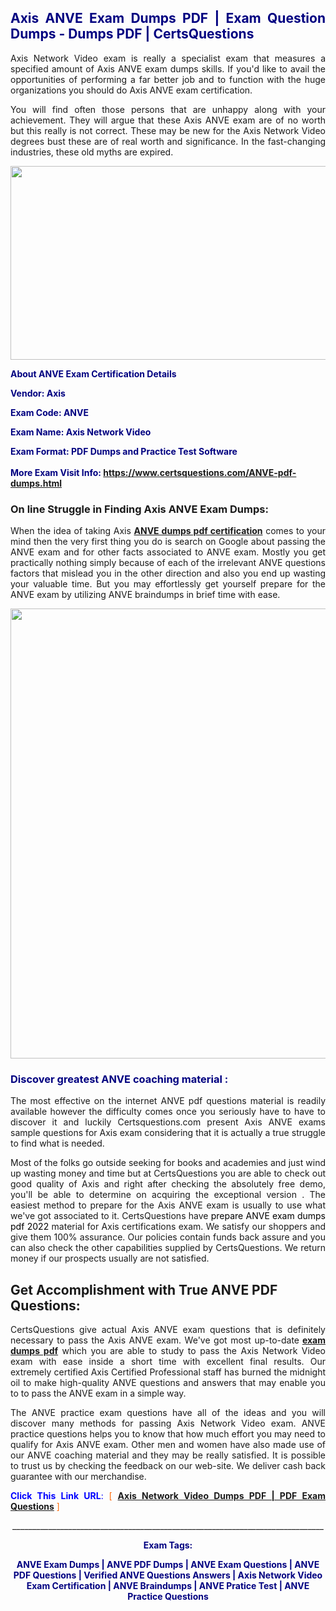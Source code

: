 <h2 style="text-align: justify;"><span style="color: #000080;">Axis ANVE Exam Dumps PDF | Exam Question Dumps - Dumps PDF | CertsQuestions</span></h2>
<p style="text-align: justify;">Axis Network Video exam is really a specialist exam that measures a specified amount of Axis  ANVE exam dumps skills. If you'd like to avail the opportunities of performing a far better job and to function with the huge organizations you should do Axis ANVE exam certification.</p>
<p style="text-align: justify;">You will find often those persons that are unhappy along with your achievement. They will argue that these Axis  ANVE exam are of no worth but this really is not correct. These may be new for the Axis Network Video degrees bust these are of real worth and significance. In the fast-changing industries, these old myths are expired.</p>
<p><img style="display: block; margin-left: auto; margin-right: auto;" src="https://i.imgur.com/eaP4ae9.png" width="840" height="310" /></p>
<p><span style="color: #000080;"><strong>About ANVE Exam Certification Details</strong></span></p>
<p><span style="color: #000080;"><strong>Vendor: Axis<br /></strong></span></p>
<p><span style="color: #000080;"><strong>Exam Code: ANVE</strong></span></p>
<p><span style="color: #000080;"><strong>Exam Name: Axis Network Video</strong></span></p>
<p><span style="color: #000080;"><strong>Exam Format: PDF Dumps and Practice Test Software<br /><br />More Exam Visit Info: <span style="color: #ff6600;"><a href="https://www.certsquestions.com/ANVE-pdf-dumps.html">https://www.certsquestions.com/ANVE-pdf-dumps.html</a></span></strong></span></p>
<h3>On line Struggle in Finding Axis ANVE Exam Dumps:</h3>
<p style="text-align: justify;">When the idea of taking Axis <a href="https://www.certsquestions.com/ANVE-pdf-dumps.html"><strong> ANVE dumps pdf certification</strong></a> comes to your mind then the very first thing you do is search on Google about passing the ANVE exam and for other facts associated to ANVE exam. Mostly you get practically nothing simply because of each of the irrelevant ANVE questions factors that mislead you in the other direction and also you end up wasting your valuable time. But you may effortlessly get yourself prepare for the ANVE exam by utilizing ANVE braindumps in brief time with ease.</p>
<p><a href="https://www.certsquestions.com/ANVE-pdf-dumps.html"><img style="display: block; margin-left: auto; margin-right: auto;" src="https://i.imgur.com/pxhoKQ2.png" width="720" /></a></p>
<h3><span style="color: #000080;">Discover greatest  ANVE coaching material :</span></h3>
<p style="text-align: justify;">The most effective on the internet ANVE pdf questions material is readily available however the difficulty comes once you seriously have to have to discover it and luckily Certsquestions.com present Axis ANVE exams sample questions for Axis  exam considering that it is actually a true struggle to find what is needed.</p>
<p style="text-align: justify;">Most of the folks go outside seeking for books and academies and just wind up wasting money and time but at CertsQuestions you are able to check out good quality of Axis  and right after checking the absolutely free demo, you'll be able to determine on acquiring the exceptional version . The easiest method to prepare for the Axis ANVE exam is usually to use what we've got associated to it. CertsQuestions have <span style="color: #000000;">prepare ANVE exam dumps pdf 2022</span> material for Axis certifications exam. We satisfy our shoppers and give them 100% assurance. Our policies contain funds back assure and you can also check the other capabilities supplied by CertsQuestions. We return money if our prospects usually are not satisfied.</p>
<h2>Get Accomplishment with True ANVE PDF Questions:</h2>
<p style="text-align: justify;">CertsQuestions give actual Axis ANVE exam questions that is definitely necessary to pass the Axis  ANVE exam. We've got most up-to-date<strong>&nbsp;<a href="https://www.certsquestions.com/">exam dumps pdf</a></strong>&nbsp;which you are able to study to pass the Axis Network Video exam with ease inside a short time with excellent final results. Our extremely certified Axis Certified Professional staff has burned the midnight oil to make high-quality ANVE questions and answers that may enable you to to pass the ANVE exam in a simple way.</p>
<p style="text-align: justify;">The ANVE practice exam questions have all of the ideas and you will discover many methods for passing Axis Network Video exam. ANVE practice questions helps you to know that how much effort you may need to qualify for Axis  ANVE exam. Other men and women have also made use of our ANVE coaching material and they may be really satisfied. It is possible to trust us by checking the feedback on our web-site. We deliver cash back guarantee with our merchandise.</p>
<p style="text-align: justify;"><span style="color: #0000ff;"><strong>Click This Link URL</strong>:</span> <span style="color: #ff6600;">[ <strong><a href="https://www.certsquestions.com/axis-certified-professional-certification.html">Axis Network Video Dumps PDF | PDF Exam Questions</a></strong> ]</span></p>
<p style="text-align: center;">______________________________________________________________________________</p>
<p style="text-align: center;"><span style="color: #000080;"><strong>Exam Tags:</strong></span></p>
<p style="text-align: center;"><span style="color: #000080;"><strong>ANVE Exam Dumps | ANVE PDF Dumps | ANVE Exam Questions | ANVE PDF Questions | Verified ANVE Questions Answers | Axis Network Video Exam Certification | ANVE Braindumps | ANVE Pratice Test | ANVE Practice Questions</strong></span></p>
